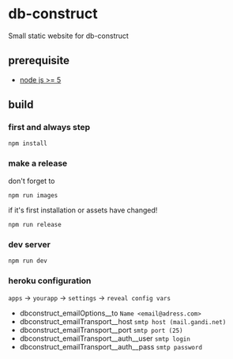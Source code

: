 # db-construct

Small static website for db-construct

## prerequisite

- [node js >= 5](https://nodejs.org/en/)

## build

### first and always step 

```
npm install
```

### make a release

don't forget to 

```
npm run images
```

if it's first installation or assets have changed!

```
npm run release
```

### dev server

```
npm run dev
```

### heroku configuration

`apps` -> `yourapp` -> `settings` -> `reveal config vars`

- dbconstruct_emailOptions__to `Name <email@adress.com>`
- dbconstruct_emailTransport__host `smtp host (mail.gandi.net)`
- dbconstruct_emailTransport__port `smtp port (25)`
- dbconstruct_emailTransport__auth__user `smtp login`
- dbconstruct_emailTransport__auth__pass `smtp password`
